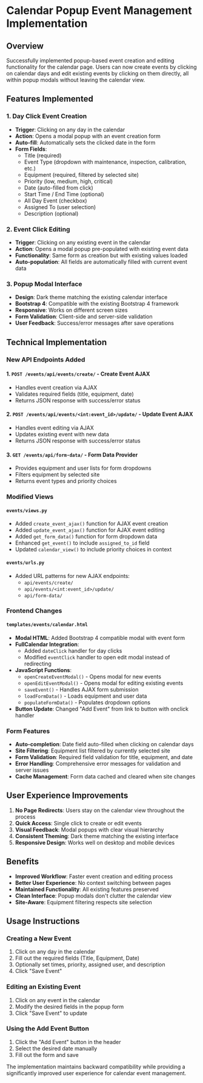# Calendar Popup Event Management Implementation

## Overview
Successfully implemented popup-based event creation and editing functionality for the calendar page. Users can now create events by clicking on calendar days and edit existing events by clicking on them directly, all within popup modals without leaving the calendar view.

## Features Implemented

### 1. Day Click Event Creation
- **Trigger**: Clicking on any day in the calendar
- **Action**: Opens a modal popup with an event creation form
- **Auto-fill**: Automatically sets the clicked date in the form
- **Form Fields**:
  - Title (required)
  - Event Type (dropdown with maintenance, inspection, calibration, etc.)
  - Equipment (required, filtered by selected site)
  - Priority (low, medium, high, critical)
  - Date (auto-filled from click)
  - Start Time / End Time (optional)
  - All Day Event (checkbox)
  - Assigned To (user selection)
  - Description (optional)

### 2. Event Click Editing
- **Trigger**: Clicking on any existing event in the calendar
- **Action**: Opens a modal popup pre-populated with existing event data
- **Functionality**: Same form as creation but with existing values loaded
- **Auto-population**: All fields are automatically filled with current event data

### 3. Popup Modal Interface
- **Design**: Dark theme matching the existing calendar interface
- **Bootstrap 4**: Compatible with the existing Bootstrap 4 framework
- **Responsive**: Works on different screen sizes
- **Form Validation**: Client-side and server-side validation
- **User Feedback**: Success/error messages after save operations

## Technical Implementation

### New API Endpoints Added

#### 1. `POST /events/api/events/create/` - Create Event AJAX
- Handles event creation via AJAX
- Validates required fields (title, equipment, date)
- Returns JSON response with success/error status

#### 2. `POST /events/api/events/<int:event_id>/update/` - Update Event AJAX  
- Handles event editing via AJAX
- Updates existing event with new data
- Returns JSON response with success/error status

#### 3. `GET /events/api/form-data/` - Form Data Provider
- Provides equipment and user lists for form dropdowns
- Filters equipment by selected site
- Returns event types and priority choices

### Modified Views

#### `events/views.py`
- Added `create_event_ajax()` function for AJAX event creation
- Added `update_event_ajax()` function for AJAX event editing  
- Added `get_form_data()` function for form dropdown data
- Enhanced `get_event()` to include `assigned_to_id` field
- Updated `calendar_view()` to include priority choices in context

#### `events/urls.py`
- Added URL patterns for new AJAX endpoints:
  - `api/events/create/`
  - `api/events/<int:event_id>/update/`
  - `api/form-data/`

### Frontend Changes

#### `templates/events/calendar.html`
- **Modal HTML**: Added Bootstrap 4 compatible modal with event form
- **FullCalendar Integration**: 
  - Added `dateClick` handler for day clicks
  - Modified `eventClick` handler to open edit modal instead of redirecting
- **JavaScript Functions**:
  - `openCreateEventModal()` - Opens modal for new events
  - `openEditEventModal()` - Opens modal for editing existing events
  - `saveEvent()` - Handles AJAX form submission
  - `loadFormData()` - Loads equipment and user data
  - `populateFormData()` - Populates dropdown options
- **Button Update**: Changed "Add Event" from link to button with onclick handler

### Form Features
- **Auto-completion**: Date field auto-filled when clicking on calendar days
- **Site Filtering**: Equipment list filtered by currently selected site
- **Form Validation**: Required field validation for title, equipment, and date
- **Error Handling**: Comprehensive error messages for validation and server issues
- **Cache Management**: Form data cached and cleared when site changes

## User Experience Improvements

1. **No Page Redirects**: Users stay on the calendar view throughout the process
2. **Quick Access**: Single click to create or edit events
3. **Visual Feedback**: Modal popups with clear visual hierarchy
4. **Consistent Theming**: Dark theme matching the existing interface
5. **Responsive Design**: Works well on desktop and mobile devices

## Benefits

- **Improved Workflow**: Faster event creation and editing process
- **Better User Experience**: No context switching between pages
- **Maintained Functionality**: All existing features preserved
- **Clean Interface**: Popup modals don't clutter the calendar view
- **Site-Aware**: Equipment filtering respects site selection

## Usage Instructions

### Creating a New Event
1. Click on any day in the calendar
2. Fill out the required fields (Title, Equipment, Date)
3. Optionally set times, priority, assigned user, and description
4. Click "Save Event"

### Editing an Existing Event
1. Click on any event in the calendar
2. Modify the desired fields in the popup form
3. Click "Save Event" to update

### Using the Add Event Button
1. Click the "Add Event" button in the header
2. Select the desired date manually
3. Fill out the form and save

The implementation maintains backward compatibility while providing a significantly improved user experience for calendar event management.